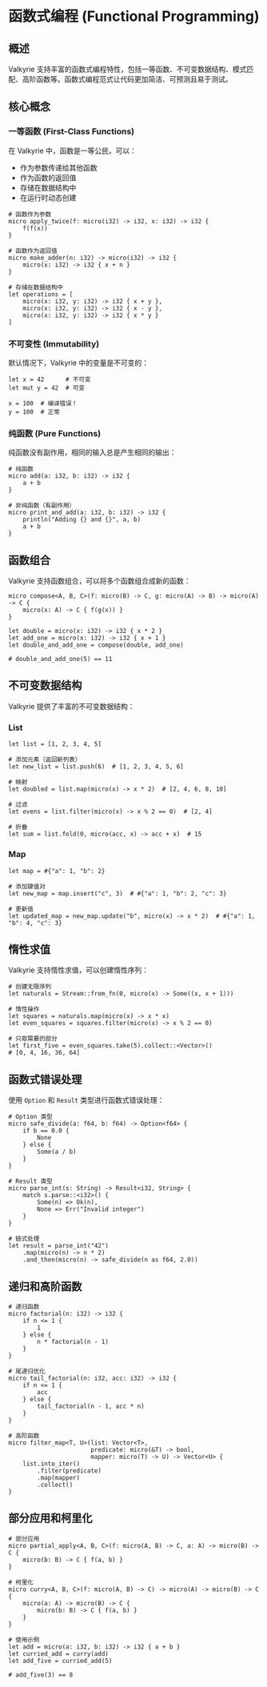 # 函数式编程 (Functional Programming)

## 概述

Valkyrie 支持丰富的函数式编程特性，包括一等函数、不可变数据结构、模式匹配、高阶函数等。函数式编程范式让代码更加简洁、可预测且易于测试。

## 核心概念

### 一等函数 (First-Class Functions)

在 Valkyrie 中，函数是一等公民，可以：
- 作为参数传递给其他函数
- 作为函数的返回值
- 存储在数据结构中
- 在运行时动态创建

```valkyrie
# 函数作为参数
micro apply_twice(f: micro(i32) -> i32, x: i32) -> i32 {
    f(f(x))
}

# 函数作为返回值
micro make_adder(n: i32) -> micro(i32) -> i32 {
    micro(x: i32) -> i32 { x + n }
}

# 存储在数据结构中
let operations = [
    micro(x: i32, y: i32) -> i32 { x + y },
    micro(x: i32, y: i32) -> i32 { x - y },
    micro(x: i32, y: i32) -> i32 { x * y }
]
```

### 不可变性 (Immutability)

默认情况下，Valkyrie 中的变量是不可变的：

```valkyrie
let x = 42      # 不可变
let mut y = 42  # 可变

x = 100  # 编译错误！
y = 100  # 正常
```

### 纯函数 (Pure Functions)

纯函数没有副作用，相同的输入总是产生相同的输出：

```valkyrie
# 纯函数
micro add(a: i32, b: i32) -> i32 {
    a + b
}

# 非纯函数（有副作用）
micro print_and_add(a: i32, b: i32) -> i32 {
    println("Adding {} and {}", a, b)
    a + b
}
```

## 函数组合

Valkyrie 支持函数组合，可以将多个函数组合成新的函数：

```valkyrie
micro compose<A, B, C>(f: micro(B) -> C, g: micro(A) -> B) -> micro(A) -> C {
    micro(x: A) -> C { f(g(x)) }
}

let double = micro(x: i32) -> i32 { x * 2 }
let add_one = micro(x: i32) -> i32 { x + 1 }
let double_and_add_one = compose(double, add_one)

# double_and_add_one(5) == 11
```

## 不可变数据结构

Valkyrie 提供了丰富的不可变数据结构：

### List

```valkyrie
let list = [1, 2, 3, 4, 5]

# 添加元素（返回新列表）
let new_list = list.push(6)  # [1, 2, 3, 4, 5, 6]

# 映射
let doubled = list.map(micro(x) -> x * 2)  # [2, 4, 6, 8, 10]

# 过滤
let evens = list.filter(micro(x) -> x % 2 == 0)  # [2, 4]

# 折叠
let sum = list.fold(0, micro(acc, x) -> acc + x)  # 15
```

### Map

```valkyrie
let map = #{"a": 1, "b": 2}

# 添加键值对
let new_map = map.insert("c", 3)  # #{"a": 1, "b": 2, "c": 3}

# 更新值
let updated_map = new_map.update("b", micro(x) -> x * 2)  # #{"a": 1, "b": 4, "c": 3}
```

## 惰性求值

Valkyrie 支持惰性求值，可以创建惰性序列：

```valkyrie
# 创建无限序列
let naturals = Stream::from_fn(0, micro(x) -> Some((x, x + 1)))

# 惰性操作
let squares = naturals.map(micro(x) -> x * x)
let even_squares = squares.filter(micro(x) -> x % 2 == 0)

# 只取需要的部分
let first_five = even_squares.take(5).collect::<Vector>()
# [0, 4, 16, 36, 64]
```

## 函数式错误处理

使用 `Option` 和 `Result` 类型进行函数式错误处理：

```valkyrie
# Option 类型
micro safe_divide(a: f64, b: f64) -> Option<f64> {
    if b == 0.0 {
        None
    } else {
        Some(a / b)
    }
}

# Result 类型
micro parse_int(s: String) -> Result<i32, String> {
    match s.parse::<i32>() {
        Some(n) => Ok(n),
        None => Err("Invalid integer")
    }
}

# 链式处理
let result = parse_int("42")
    .map(micro(n) -> n * 2)
    .and_then(micro(n) -> safe_divide(n as f64, 2.0))
```

## 递归和高阶函数

```valkyrie
# 递归函数
micro factorial(n: i32) -> i32 {
    if n <= 1 {
        1
    } else {
        n * factorial(n - 1)
    }
}

# 尾递归优化
micro tail_factorial(n: i32, acc: i32) -> i32 {
    if n <= 1 {
        acc
    } else {
        tail_factorial(n - 1, acc * n)
    }
}

# 高阶函数
micro filter_map<T, U>(list: Vector<T>, 
                       predicate: micro(&T) -> bool,
                       mapper: micro(T) -> U) -> Vector<U> {
    list.into_iter()
        .filter(predicate)
        .map(mapper)
        .collect()
}
```

## 部分应用和柯里化

```valkyrie
# 部分应用
micro partial_apply<A, B, C>(f: micro(A, B) -> C, a: A) -> micro(B) -> C {
    micro(b: B) -> C { f(a, b) }
}

# 柯里化
micro curry<A, B, C>(f: micro(A, B) -> C) -> micro(A) -> micro(B) -> C {
    micro(a: A) -> micro(B) -> C {
        micro(b: B) -> C { f(a, b) }
    }
}

# 使用示例
let add = micro(a: i32, b: i32) -> i32 { a + b }
let curried_add = curry(add)
let add_five = curried_add(5)

# add_five(3) == 8
```